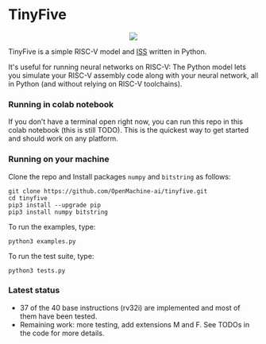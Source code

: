 # TinyFive

<p align="center">
  <img src="https://github.com/OpenMachine-ai/tinyfive/blob/main/logo.jpg">
</p>

TinyFive is a simple RISC-V model and
[ISS](https://en.wikipedia.org/wiki/Instruction_set_simulator) written in Python.

It's useful for running neural networks on RISC-V: The Python model lets you
simulate your RISC-V assembly code along with your neural network, all in
Python (and without relying on RISC-V toolchains).

### Running in colab notebook
If you don’t have a terminal open right now, you can run this repo in this colab
notebook (this is still TODO). This is the quickest way to get started and should
work on any platform.

### Running on your machine
Clone the repo and Install packages `numpy` and `bitstring` as follows:
```
git clone https://github.com/OpenMachine-ai/tinyfive.git
cd tinyfive
pip3 install --upgrade pip
pip3 install numpy bitstring
```

To run the examples, type:
```
python3 examples.py
```

To run the test suite, type:
```
python3 tests.py
```

### Latest status
- 37 of the 40 base instructions (rv32i) are implemented and most of them have
  been tested.
- Remaining work: more testing, add extensions M and F. See TODOs in the code
  for more details.
